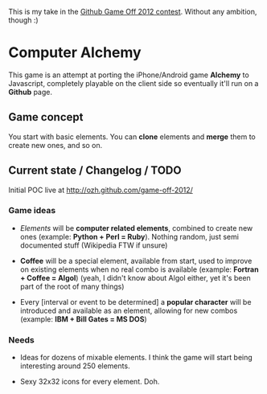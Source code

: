 This is my take in the <a href="https://github.com/blog/1303-github-game-off">Github Game Off 2012 contest</a>. Without any ambition, though :)

# Computer Alchemy

This game is an attempt at porting the iPhone/Android game **Alchemy** to Javascript, completely playable on the client side so eventually it'll run on a **Github** page.

## Game concept

You start with basic elements. You can **clone** elements and **merge** them to create new ones, and so on.

## Current state / Changelog / TODO

Initial POC live at http://ozh.github.com/game-off-2012/

### Game ideas

- _Elements_ will be __computer related elements__, combined to create new ones (example: __Python + Perl = Ruby__). Nothing random, just semi documented stuff (Wikipedia FTW if unsure)

- **Coffee** will be a special element, available from start, used to improve on existing elements when no real combo is available (example: **Fortran + Coffee = Algol**) (yeah, I didn't know about Algol either, yet it's been part of the root of many things)

- Every [interval or event to be determined] a __popular character__ will be introduced and available as an element, allowing for new combos (example: __IBM + Bill Gates = MS DOS__)

### Needs

- Ideas for dozens of mixable elements. I think the game will start being interesting around 250 elements.

- Sexy 32x32 icons for every element. Doh.

